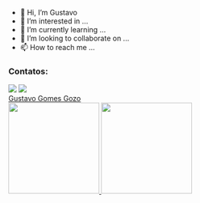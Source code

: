- 👋 Hi, I’m Gustavo
- 👀 I’m interested in ...
- 🌱 I’m currently learning ...
- 💞️ I’m looking to collaborate on ...
- 📫 How to reach me ...
### Contatos:
<div>
<a href = "mailto:gu.gomes.89@gmail.com"><img src="https://img.shields.io/badge/Gmail-D14836?style=for-the-badge&logo=gmail&logoColor=white" target="_blank"></a>
<a href="https://www.linkedin.com/in/gustavo-gomes-gozo/" target="_blank"><img src="https://img.shields.io/badge/-LinkedIn-%230077B5?style=for-the-badge&logo=linkedin&logoColor=white" target="_blank"></a>   
</div>
<div>
<div class="badge-base LI-profile-badge" data-locale="pt_BR" data-size="medium" data-theme="dark" data-type="VERTICAL" data-vanity="gustavo-gomes-gozo" data-version="v1"><a class="badge-base__link LI-simple-link" href="https://br.linkedin.com/in/gustavo-gomes-gozo?trk=profile-badge">Gustavo Gomes Gozo</a></div>
              
<script src="https://platform.linkedin.com/badges/js/profile.js" async defer type="text/javascript"></script>
</div>
<div>
<a href="https://github.com/GustavoGGG">
<img height="180em" src="https://github-readme-stats.vercel.app/api/top-langs/?username=GustavoGGG&layout=compact&langs_count=7&theme=dark"/>
<img height="180em" src="https://github-readme-stats.vercel.app/api?username=GustavoGGG&show_icons=true&theme=dark&include_all_commits=true&count_private=true"/>
</div>

<!---
GustavoGGG/GustavoGGG is a ✨ special ✨ repository because its `README.md` (this file) appears on your GitHub profile.
You can click the Preview link to take a look at your changes.
--->
